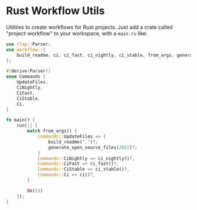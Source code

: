 # Rust Workflow Utils

Utilities to create workflows for Rust projects. Just add a crate called "project-workflow" to your workspace, with a `main.rs` like:

```rust
use clap::Parser;
use workflow::{
    build_readme, ci, ci_fast, ci_nightly, ci_stable, from_args, generate_open_source_files, run,
};

#[derive(Parser)]
enum Commands {
    UpdateFiles,
    CiNightly,
    CiFast,
    CiStable,
    Ci,
}

fn main() {
    run(|| {
        match from_args() {
            Commands::UpdateFiles => {
                build_readme(".")?;
                generate_open_source_files(2022)?;
            }
            Commands::CiNightly => ci_nightly()?,
            Commands::CiFast => ci_fast()?,
            Commands::CiStable => ci_stable()?,
            Commands::Ci => ci()?,
        }

        Ok(())
    });
}

```
